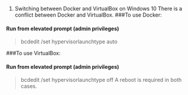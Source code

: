 1. Switching between Docker and VirtualBox on Windows 10
  There is a conflict between Docker and VirtualBox.
  ###To use Docker:
  #### Run from elevated prompt (admin privileges)
  > bcdedit /set hypervisorlaunchtype auto

  ###To use VirtualBox:
  #### Run from elevated prompt (admin privileges)
  > bcdedit /set hypervisorlaunchtype off
  A reboot is required in both cases.
